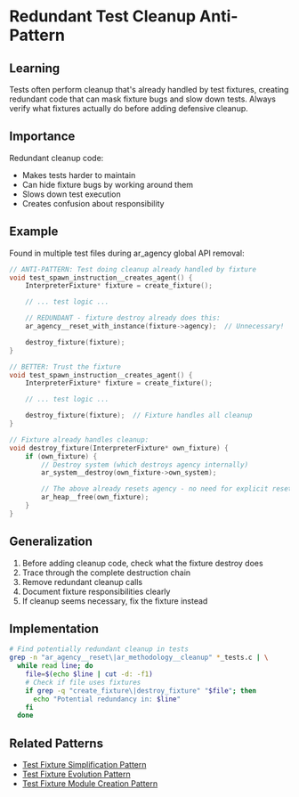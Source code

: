 # Redundant Test Cleanup Anti-Pattern

## Learning
Tests often perform cleanup that's already handled by test fixtures, creating redundant code that can mask fixture bugs and slow down tests. Always verify what fixtures actually do before adding defensive cleanup.

## Importance
Redundant cleanup code:
- Makes tests harder to maintain
- Can hide fixture bugs by working around them
- Slows down test execution
- Creates confusion about responsibility

## Example
Found in multiple test files during ar_agency global API removal:
```c
// ANTI-PATTERN: Test doing cleanup already handled by fixture
void test_spawn_instruction__creates_agent() {
    InterpreterFixture* fixture = create_fixture();

    // ... test logic ...

    // REDUNDANT - fixture destroy already does this:
    ar_agency__reset_with_instance(fixture->agency);  // Unnecessary!

    destroy_fixture(fixture);
}

// BETTER: Trust the fixture
void test_spawn_instruction__creates_agent() {
    InterpreterFixture* fixture = create_fixture();

    // ... test logic ...

    destroy_fixture(fixture);  // Fixture handles all cleanup
}

// Fixture already handles cleanup:
void destroy_fixture(InterpreterFixture* own_fixture) {
    if (own_fixture) {
        // Destroy system (which destroys agency internally)
        ar_system__destroy(own_fixture->own_system);

        // The above already resets agency - no need for explicit reset!
        ar_heap__free(own_fixture);
    }
}
```

## Generalization
1. Before adding cleanup code, check what the fixture destroy does
2. Trace through the complete destruction chain
3. Remove redundant cleanup calls
4. Document fixture responsibilities clearly
5. If cleanup seems necessary, fix the fixture instead

## Implementation
```bash
# Find potentially redundant cleanup in tests
grep -n "ar_agency__reset\|ar_methodology__cleanup" *_tests.c | \
  while read line; do
    file=$(echo $line | cut -d: -f1)
    # Check if file uses fixtures
    if grep -q "create_fixture\|destroy_fixture" "$file"; then
      echo "Potential redundancy in: $line"
    fi
  done
```

## Related Patterns
- [Test Fixture Simplification Pattern](test-fixture-simplification-pattern.md)
- [Test Fixture Evolution Pattern](test-fixture-evolution-pattern.md)
- [Test Fixture Module Creation Pattern](test-fixture-module-creation-pattern.md)